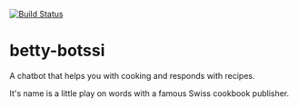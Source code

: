 [![Build Status](https://travis-ci.org/metaodi/betty-botssi.svg?branch=master)](https://travis-ci.org/metaodi/betty-botssi)

betty-botssi
============

A chatbot that helps you with cooking and responds with recipes.

It's name is a little play on words with a famous Swiss cookbook publisher.
